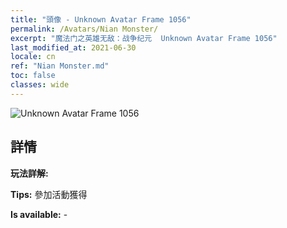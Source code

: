 ```yaml
---
title: "頭像 - Unknown Avatar Frame 1056"
permalink: /Avatars/Nian Monster/
excerpt: "魔法门之英雄无敌：战争纪元  Unknown Avatar Frame 1056"
last_modified_at: 2021-06-30
locale: cn
ref: "Nian Monster.md"
toc: false
classes: wide
---
```

 ![Unknown Avatar Frame 1056](/images/a/avatarFrame_56.png)

## 詳情

 **玩法詳解:**  

 **Tips:** 參加活動獲得 

 **Is available:**  - 

